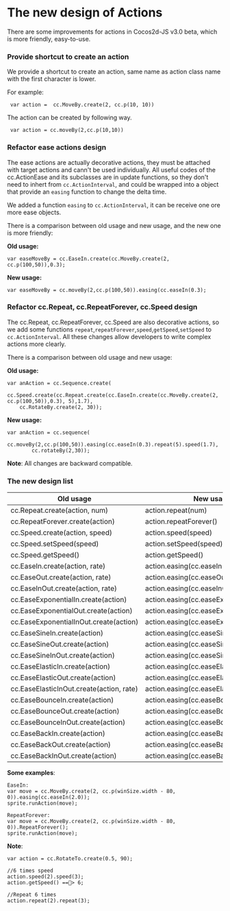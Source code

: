 # The new design of Actions #

There are some improvements for actions in Cocos2d-JS v3.0 beta, which is more friendly, easy-to-use.

### Provide shortcut to create an action  ###

We provide a shortcut to create an action, same name as action class name with the first character is lower.
 
For example: 

```
 var action =  cc.MoveBy.create(2, cc.p(10, 10))
```
The action can be created by following way.
```
 var action = cc.moveBy(2,cc.p(10,10))
```

### Refactor ease actions design ###

The ease actions are actually decorative actions, they must be attached with target actions and cann't be used individually. All useful codes of the cc.ActionEase and its subclasses are in update functions, so they don't need to inhert from `cc.ActionInterval`, and could be wrapped into a object that provide an `easing` function to change the delta time.

We added a function `easing` to `cc.ActionInterval`, it can be receive one ore more ease objects.

There is a comparison between old usage and new usage, and the new one is more friendly:

**Old usage:**

```
var easeMoveBy = cc.EaseIn.create(cc.MoveBy.create(2, cc.p(100,50)),0.3);
```

**New usage:**

```
var easeMoveBy = cc.moveBy(2,cc.p(100,50)).easing(cc.easeIn(0.3);
```


### Refactor cc.Repeat, cc.RepeatForever, cc.Speed design ###

The cc.Repeat, cc.RepeatForever, cc.Speed are also decorative actions, so we add some functions `repeat`,`repeatForever`,`speed`,`getSpeed`,`setSpeed` to `cc.ActionInterval`. All these changes allow developers to write complex actions more clearly.

There is a comparison between old usage and new usage:

**Old usage:**
```
var anAction = cc.Sequence.create(
    cc.Speed.create(cc.Repeat.create(cc.EaseIn.create(cc.MoveBy.create(2, cc.p(100,50)),0.3), 5),1.7),
    cc.RotateBy.create(2, 30));
```

**New usage:**
```
var anAction = cc.sequence(
		cc.moveBy(2,cc.p(100,50)).easing(cc.easeIn(0.3).repeat(5).speed(1.7), 
		cc.rotateBy(2,30));
```

**Note**: All changes are backward compatible.

### The new design list ###

Old usage       				     | New usage
------------ 					     | ------------
cc.Repeat.create(action, num)       | action.repeat(num)
cc.RepeatForever.create(action)     | action.repeatForever()
cc.Speed.create(action, speed)      | action.speed(speed)
cc.Speed.setSpeed(speed)  	         | action.setSpeed(speed)
cc.Speed.getSpeed()  			     | action.getSpeed()
cc.EaseIn.create(action, rate)      | action.easing(cc.easeIn(rate))
cc.EaseOut.create(action, rate)     | action.easing(cc.easeOut(rate))
cc.EaseInOut.create(action, rate)   | action.easing(cc.easeInOut(rate))
cc.EaseExponentialIn.create(action) | action.easing(cc.easeExponentialIn())
cc.EaseExponentialOut.create(action)| action.easing(cc.easeExponentialOut())
cc.EaseExponentialInOut.create(action)| action.easing(cc.easeExponentialInOut())
cc.EaseSineIn.create(action)		 | action.easing(cc.easeSineIn())
cc.EaseSineOut.create(action)		 | action.easing(cc.easeSineOut())
cc.EaseSineInOut.create(action)		 | action.easing(cc.easeSineInOut())
cc.EaseElasticIn.create(action)		 | action.easing(cc.easeElasticIn())
cc.EaseElasticOut.create(action)	 | action.easing(cc.easeElasticOut())
cc.EaseElasticInOut.create(action, rate)| action.easing(cc.easeElasticInOut(rate))
cc.EaseBounceIn.create(action)		 | action.easing(cc.easeBounceIn())
cc.EaseBounceOut.create(action)		 | action.easing(cc.easeBounceOut())
cc.EaseBounceInOut.create(action)	 | action.easing(cc.easeBounceInOut())
cc.EaseBackIn.create(action)		 | action.easing(cc.easeBackIn())
cc.EaseBackOut.create(action)		 | action.easing(cc.easeBackOut())
cc.EaseBackInOut.create(action)		 | action.easing(cc.easeBackInOut())

**Some examples**:

````
EaseIn:
var move = cc.MoveBy.create(2, cc.p(winSize.width - 80, 0)).easing(cc.easeIn(2.0));
sprite.runAction(move);

RepeatForever:
var move = cc.MoveBy.create(2, cc.p(winSize.width - 80, 0)).RepeatForever();
sprite.runAction(move);
````

**Note**:

```
var action = cc.RotateTo.create(0.5, 90);

//6 times speed
action.speed(2).speed(3);
action.getSpeed() ==> 6;

//Repeat 6 times
action.repeat(2).repeat(3);
```